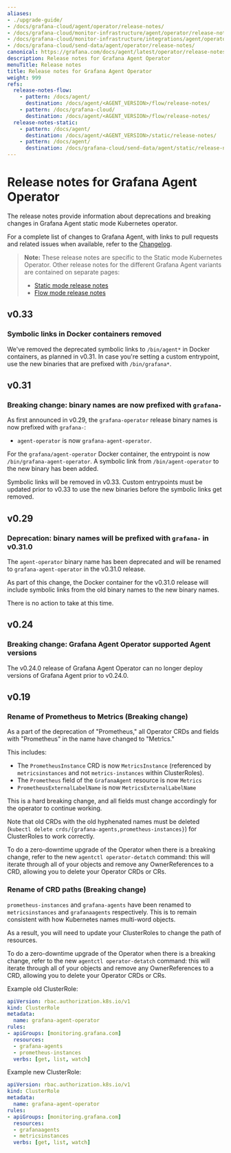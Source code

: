 ```yaml
---
aliases:
- ./upgrade-guide/
- /docs/grafana-cloud/agent/operator/release-notes/
- /docs/grafana-cloud/monitor-infrastructure/agent/operator/release-notes/
- /docs/grafana-cloud/monitor-infrastructure/integrations/agent/operator/release-notes/
- /docs/grafana-cloud/send-data/agent/operator/release-notes/
canonical: https://grafana.com/docs/agent/latest/operator/release-notes/
description: Release notes for Grafana Agent Operator
menuTitle: Release notes
title: Release notes for Grafana Agent Operator
weight: 999
refs:
  release-notes-flow:
    - pattern: /docs/agent/
      destination: /docs/agent/<AGENT_VERSION>/flow/release-notes/
    - pattern: /docs/grafana-cloud/
      destination: /docs/agent/<AGENT_VERSION>/flow/release-notes/
  release-notes-static:
    - pattern: /docs/agent/
      destination: /docs/agent/<AGENT_VERSION>/static/release-notes/
    - pattern: /docs/agent/
      destination: /docs/grafana-cloud/send-data/agent/static/release-notes/
---
```


# Release notes for Grafana Agent Operator

The release notes provide information about deprecations and breaking changes in Grafana Agent static mode Kubernetes operator.

For a complete list of changes to Grafana Agent, with links to pull requests and related issues when available, refer to the [Changelog](https://github.com/grafana/agent/blob/main/CHANGELOG.md).

> **Note:** These release notes are specific to the Static mode Kubernetes Operator.
> Other release notes for the different Grafana Agent variants are contained on separate pages:
>
> - [Static mode release notes](ref:release-notes-static)
> - [Flow mode release notes](ref:release-notes-flow)


## v0.33

### Symbolic links in Docker containers removed

We've removed the deprecated symbolic links to `/bin/agent*` in Docker
containers, as planned in v0.31. In case you're setting a custom entrypoint,
use the new binaries that are prefixed with `/bin/grafana*`.

## v0.31

### Breaking change: binary names are now prefixed with `grafana-`

As first announced in v0.29, the `grafana-operator` release binary names is now
prefixed with `grafana-`:

- `agent-operator` is now `grafana-agent-operator`.

For the `grafana/agent-operator` Docker container, the entrypoint is now
`/bin/grafana-agent-operator`. A symbolic link from `/bin/agent-operator` to
the new binary has been added.

Symbolic links will be removed in v0.33. Custom entrypoints must be
updated prior to v0.33 to use the new binaries before the symbolic links get
removed.

## v0.29

### Deprecation: binary names will be prefixed with `grafana-` in v0.31.0

The `agent-operator` binary name has been deprecated and will be renamed to
`grafana-agent-operator` in the v0.31.0 release.

As part of this change, the Docker container for the v0.31.0 release will
include symbolic links from the old binary names to the new binary names.

There is no action to take at this time.

## v0.24

### Breaking change: Grafana Agent Operator supported Agent versions

The v0.24.0 release of Grafana Agent Operator can no longer deploy versions of
Grafana Agent prior to v0.24.0.

## v0.19

### Rename of Prometheus to Metrics (Breaking change)

As a part of the deprecation of "Prometheus," all Operator CRDs and fields with
"Prometheus" in the name have changed to "Metrics."

This includes:

- The `PrometheusInstance` CRD is now `MetricsInstance` (referenced by
  `metricsinstances` and not `metrics-instances` within ClusterRoles).
- The `Prometheus` field of the `GrafanaAgent` resource is now `Metrics`
- `PrometheusExternalLabelName` is now `MetricsExternalLabelName`

This is a hard breaking change, and all fields must change accordingly for the
operator to continue working.

Note that old CRDs with the old hyphenated names must be deleted (`kubectl
delete crds/{grafana-agents,prometheus-instances}`) for ClusterRoles to work
correctly.

To do a zero-downtime upgrade of the Operator when there is a breaking change,
refer to the new `agentctl operator-detatch` command: this will iterate through
all of your objects and remove any OwnerReferences to a CRD, allowing you to
delete your Operator CRDs or CRs.

### Rename of CRD paths (Breaking change)

`prometheus-instances` and `grafana-agents` have been renamed to
`metricsinstances` and `grafanaagents` respectively. This is to remain
consistent with how Kubernetes names multi-word objects.

As a result, you will need to update your ClusterRoles to change the path of
resources.

To do a zero-downtime upgrade of the Operator when there is a breaking change,
refer to the new `agentctl operator-detatch` command: this will iterate through
all of your objects and remove any OwnerReferences to a CRD, allowing you to
delete your Operator CRDs or CRs.


Example old ClusterRole:

```yaml
apiVersion: rbac.authorization.k8s.io/v1
kind: ClusterRole
metadata:
  name: grafana-agent-operator
rules:
- apiGroups: [monitoring.grafana.com]
  resources:
  - grafana-agents
  - prometheus-instances
  verbs: [get, list, watch]
```

Example new ClusterRole:

```yaml
apiVersion: rbac.authorization.k8s.io/v1
kind: ClusterRole
metadata:
  name: grafana-agent-operator
rules:
- apiGroups: [monitoring.grafana.com]
  resources:
  - grafanaagents
  - metricsinstances
  verbs: [get, list, watch]
```
